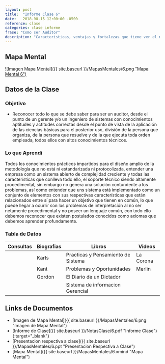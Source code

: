 ```yaml
---
layout: post
title:  "Informe Clase 6"
date:   2018-08-15 12:00:00 -0500
reference: clase
categories: clase informe
frase: "Como ser Auditor"
description: "Caracteristicas, ventajas y fortalezas que tiene ver el mundo como un auditor al mundo."
---
```


## Mapa Mental
<a href="{{ site.baseurl }}/MapasMentales/6.png">![Imagen Mapa Mental]({{ site.baseurl }}/MapasMentales/6.png "Mapa Mental 6")</a>

## Datos de la Clase
### Objetivo
- Reconocer todo lo que se debe saber para ser un auditor, desde el punto de un gerente y/o un ingeniero de sistemas con conocimientos aptitudes y actitudes correctas desde el punto de vista de la aplicación de las ciencias básicas para el posterior uso, división de la persona que organiza, de la persona que resuelve y de la que ejecuta toda orden empleada, todos ellos con altos conocimientos técnicos.


### Lo que Aprendi
Todos los conocimientos prácticos impartidos para el diseño amplio de la metodología que no está ni estandarizada ni protocolizada, entender una empresa como un sistema abierto de complejidad creciente y todas las características que conlleva todo ello, el soporte técnico siendo altamente procedimental, sin embargo no genera una solución contundente a los problemas, así como entender que uns sistema está implementado como un conjunto de elementos con sus respectivas características que están relacionados entre sí para hacer un objetivo que tienen en común, lo que puede llegar a ocurrir son los problemas de interpretación al no ser netamente procedimental y no poseer un lenguaje común, con todo ello debemos reconocer que existen postulados conocidos como axiomas que debemos aprender profundamente.

### Tabla de Datos

| Consultas | Biografias | Libros                             | Videos    |
| --------- | ---------- | ------                             | ------    |
|           | Karls      | Practicas y Pensamiento de Sistema | La Corona |
|           | Kant       | Problemas y Oportunidades          | Merlin    |
|           | Gordon     | El Diario de un Dictador           |           |
|           |            | Sistema de informacion Gerencial   |           |


## Links de Documentos
- [Imagen de Mapa Mental]({{ site.baseurl }}/MapasMentales/6.png "Imagen de Mapa Mental")
- [Informe de Clase]({{ site.baseurl }}/NotasClase/6.pdf "Informe Clase"){:target="_blank"}
- [Presentacion respectiva a clase]({{ site.baseurl }}/MapasMentales/6.ppt "Presentacion Respectiva a Clase")
- [Mapa Mental]({{ site.baseurl }}/MapasMentales/6.xmind "Mapa Mental")

